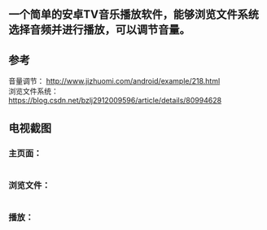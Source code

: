 ## 一个简单的安卓TV音乐播放软件，能够浏览文件系统选择音频并进行播放，可以调节音量。
## 参考
音量调节： http://www.jizhuomi.com/android/example/218.html  
浏览文件系统： https://blog.csdn.net/bzlj2912009596/article/details/80994628
## 电视截图
### 主页面：  
![]()  
### 浏览文件：  
![]()
### 播放：
![]()


